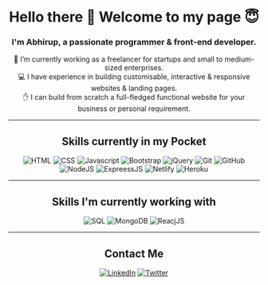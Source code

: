 <div align="center">

# Hello there 👋 Welcome to my page :innocent:
  
### I'm Abhirup, a passionate programmer & front-end developer.
<!--   
   -->
  :boy: I’m currently working as a freelancer for startups and small to medium-sized enterprises.  
  :computer: I have experience in building customisable, interactive & responsive websites & landing pages.  
  :hand: I can build from scratch a full-fledged functional website for your business or personal requirement.  
  ___

## Skills currently in my Pocket
  ![HTML](https://img.shields.io/badge/HTML-E34F26?style=for-the-badge&logo=html5&logoColor=white)
  ![CSS](https://img.shields.io/badge/CSS-1572B6?style=for-the-badge&logo=css3&logoColor=white)
  ![Javascript](https://img.shields.io/badge/JavaScript-F7DF1E?style=for-the-badge&logo=javascript&logoColor=black)
  ![Bootstrap](https://img.shields.io/badge/Bootstrap-563D7C?style=for-the-badge&logo=bootstrap&logoColor=white)
  ![jQuery](https://img.shields.io/badge/jQuery-0769AD?style=for-the-badge&logo=jquery&logoColor=white)
  ![Git](https://img.shields.io/badge/Git-F05032?style=for-the-badge&logo=git&logoColor=white)
  ![GitHub](https://img.shields.io/badge/GitHub-100000?style=for-the-badge&logo=github&logoColor=white)
  ![NodeJS](https://img.shields.io/badge/Node.js-43853D?style=for-the-badge&logo=node.js&logoColor=white)
  ![ExpreessJS](https://img.shields.io/badge/Express.js-404D59?style=for-the-badge)
  ![Netlify](https://img.shields.io/badge/Netlify-00C7B7?style=for-the-badge&logo=netlify&logoColor=white)
  ![Heroku](https://img.shields.io/badge/Heroku-430098?style=for-the-badge&logo=heroku&logoColor=white)   
  ___
  
  
  
  
  
## Skills I'm currently working with
  ![SQL](https://img.shields.io/badge/SQLite-003B57?style=for-the-badge&logo=sqlite&logoColor=white)
  ![MongoDB](https://img.shields.io/badge/MongoDB-4EA94B?style=for-the-badge&logo=mongodb&logoColor=white)
  ![ReacjJS](https://img.shields.io/badge/React-20232A?style=for-the-badge&logo=react&logoColor=61DAFB)  
  ___  
    
  
## Contact Me
  [![LinkedIn](https://img.shields.io/badge/LinkedIn-0a66c2?style=for-the-badge&logo=LinkedIn&logoColor=white)](https://www.linkedin.com/in/basu-abhirup/)
  [![Twitter](https://img.shields.io/badge/Twitter-1da1f2?style=for-the-badge&logo=Twitter&logoColor=white)](https://twitter.com/basu_abhirup27)

  
</div>



<!-- - 
- 🌱 I’m currently learning Databases, SQL & MongoDB
- 👯 I’m looking to collaborate on ...
- 🤔 I’m looking for help with ...
- 💬 Ask me about ...
- 📫 How to reach me: ...
- 😄 Pronouns: ...
- ⚡ Fun fact: ...
             -->
